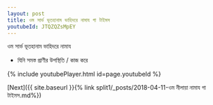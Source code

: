 ```yaml
---
layout: post
title: ওম সার্ভ ভূতহানাম ভাহিদরে নামায গা টাইমস
youtubeId: JTQZQZsMpEY
---
```

 
 
 ওম সার্ভ ভূতহানাম ভাহিদরে নামায  
 
 -  যিনি সমস্ত প্রাণীর উপস্থিতি / কাজ করে 
 
  
 
  
 
 
 
 
 
 


{% include youtubePlayer.html id=page.youtubeId %}
 
[Next]({{ site.baseurl }}{% link  split1/_posts/2018-04-11-ওম নীলায়া নামায গা টাইমস.md%})
 
